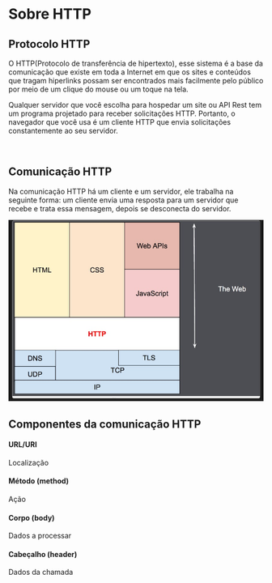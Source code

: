 <h1>Sobre HTTP</h1>


<h2>Protocolo HTTP</h2>
<p>O HTTP(Protocolo de transferência de hipertexto), esse sistema é a base da comunicação que existe em toda a Internet em que os sites e conteúdos que tragam hiperlinks possam ser encontrados mais facilmente pelo público por meio de um clique do mouse ou um toque na tela.</p>
<p>Qualquer servidor que você escolha para hospedar um site ou API Rest tem um programa projetado para receber solicitações HTTP. Portanto, o navegador que você usa é um cliente HTTP que envia solicitações constantemente ao seu servidor.</p>

<br>

<h2>Comunicação HTTP</h2>
<p>Na comunicação HTTP há um cliente e um servidor, ele trabalha na seguinte forma: um cliente envia uma resposta para um servidor que recebe e trata essa mensagem, depois se desconecta do servidor.</p>

<img src="../assets/WhatsApp Image 2023-10-17 at 9.07.13 PM.jpeg">

<h2>Componentes da comunicação HTTP</h2>

<h4>URL/URI</h4>
<p>Localização</p>

<h4>Método (method)</h4>
<p>Ação</p>

<h4>Corpo (body)</h4>
<p>Dados a processar</p>

<h4>Cabeçalho (header)</h4>
<p>Dados da chamada</p>

